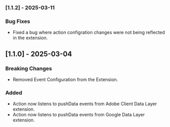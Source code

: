 ### [1.1.2] - 2025-03-11

### Bug Fixes

- Fixed a bug where action configration changes were not being reflected in the extension.

## [1.1.0] - 2025-03-04

### Breaking Changes

- Removed Event Configuration from the Extension.

### Added

- Action now listens to pushData events from Adobe Client Data Layer extension.
- Action now listens to pushData events from Google Data Layer extension.
